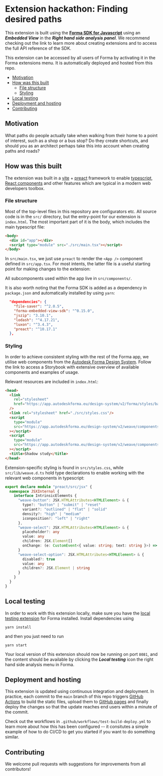 # Extension hackathon: Finding desired paths

This extension is built using the
**[Forma SDK for Javascript](https://aps.autodesk.com/en/docs/forma/v1/embedded-views/introduction/)**
using an _**Embedded View**_ in the _**Right hand side analysis panel**_.
We recommend checking out the link to learn more about creating extensions and
to access the full API reference of the SDK.

This extension can be accessed by all users of Forma by activating it in the
Forma extensions menu. It is automatically deployed and hosted from this repo. 

- [Motivation](#motivation)
- [How was this built](#how-was-this-built)
  - [File structure](#file-structure)
  - [Styling](#styling)
- [Local testing](#local-testing)
- [Deployment and hosting](#deployment-and-hosting)
- [Contributing](#contributing)

## Motivation

What paths do people actually take when walking from their home to a point of interest, such as a shop or a bus stop? 
Do they create shortcuts, and should you as an architect perhaps take this into account when creating paths and roads?

## How was this built

The extension was built in a [vite](https://vitejs.dev/) +
[preact](https://preactjs.com/) framework to enable
[typescript](https://www.typescriptlang.org/),
[React components](https://react.dev/) and other features which are typical in a
modern web developers toolbox.

### File structure

Most of the top-level files in this repository are configurators etc. All source
code is in the `src/` directory, but the entry-point for our extension is
`index.html`. The most important part of it is the body, which includes the
main typescript file:

```html
<body>
  <div id="app"></div>
  <script type="module" src="./src/main.tsx"></script>
</body>
```

In `src/main.tsx`, we just use `preact` to render the `<App />` component
defined in `src/app.tsx`. For most intents, the latter file is a useful starting
point for making changes to the extension:

All subcomponents used within the app live in
`src/components/`.

It is also worth noting that the Forma SDK is added as a dependency in `package.json` and automatically installed by using `yarn`:

```json
  "dependencies": {
    "file-saver": "^2.0.5",
    "forma-embedded-view-sdk": "^0.15.0",
    "jszip": "3.10.1",
    "lodash": "^4.17.21",
    "luxon": "^3.4.3",
    "preact": "^10.17.1"
  },
```


### Styling

In order to achieve consistent styling with the rest of the Forma app, we utilise web components from the [Autodesk Forma Design System](https://app.autodeskforma.eu/design-system/v2/docs/). Follow the link to access a Storybook with extensive overview of available components and examples of usage. 

Relevant resources are included in `index.html`:

```html
<head>
  <link
    rel="stylesheet"
    href="https://app.autodeskforma.eu/design-system/v2/forma/styles/base.css"
  />
  <link rel="stylesheet" href="./src/styles.css"/>
  <script
    type="module"
    src="https://app.autodeskforma.eu/design-system/v2/weave/components/button/weave-button.js"
  ></script>
  <script
    type="module"
    src="https://app.autodeskforma.eu/design-system/v2/weave/components/dropdown/weave-select.js"
  ></script>
  <title>Shadow study</title>
</head>
```

Extension-specific styling is found in `src/styles.css`, while `src/lib/weave.d.ts` hold type declarations to enable working with the relevant web components in typescript: 

```ts
export declare module "preact/src/jsx" {
  namespace JSXInternal {
    interface IntrinsicElements {
      "weave-button": JSX.HTMLAttributes<HTMLElement> & {
        type?: "button" | "submit" | "reset"
        variant?: "outlined" | "flat" | "solid"
        density?: "high" | "medium"
        iconposition?: "left" | "right"
      },
      "weave-select": JSX.HTMLAttributes<HTMLElement> & {
        placeholder?: any
        value: any
        children: JSX.Element[]
        onChange: (e: CustomEvent<{ value: string; text: string }>) => void
      }
      "weave-select-option": JSX.HTMLAttributes<HTMLElement> & {
        disabled?: true
        value: any
        children?: JSX.Element | string
      }
    }
  }
}
```

## Local testing

In order to work with this extension locally, make sure you have the
[local testing extension](https://aps.autodesk.com/en/docs/forma/v1/embedded-views/getting-started/#local-testing-extension)
for Forma installed. Install dependencies using

```shell
yarn install
```

and then you just need to run

```shell
yarn start
```

Your local version of this extension should now be running on port `8081`, and
the content should be available by clicking the _**Local testing**_ icon the
right hand side analysis menu in Forma.

## Deployment and hosting 

This extension is updated using continuous integration and deployment. In practice, each commit to the `main` branch of this repo triggers [GitHub Actions](https://docs.github.com/en/actions) to build the static files, upload them to [GitHub pages](https://pages.github.com/) and finally deploy the changes so that the update reaches end users within a minute of the commit. 

Check out the workflows in `.github/workflows/test-build-deploy.yml` to learn more about how this has been configured -- it consitutes a simple example of how to do CI/CD to get you started if you want to do something similar. 

## Contributing

We welcome pull requests with suggestions for improvements from all contributors!

